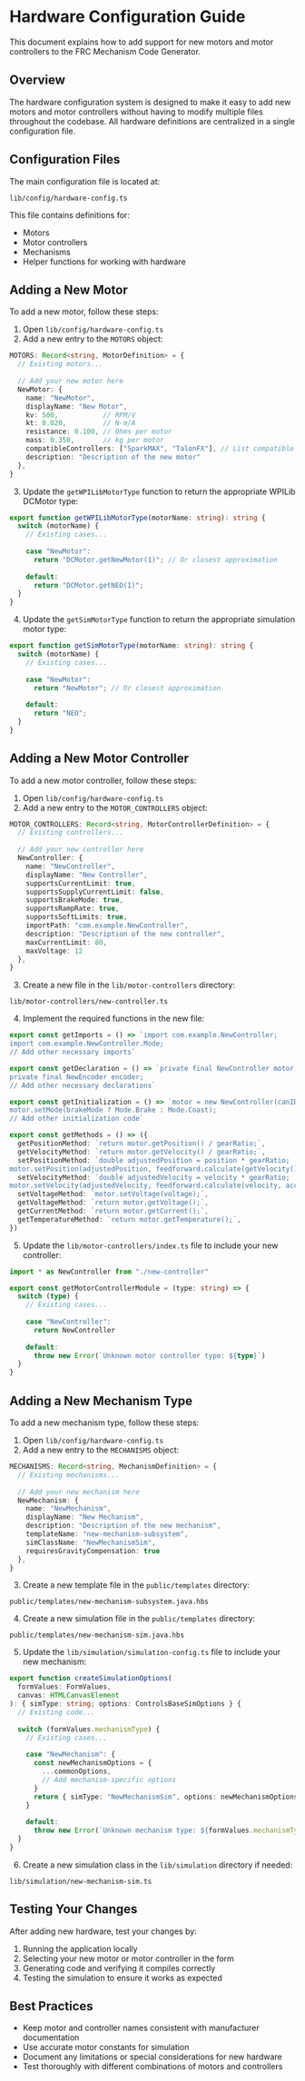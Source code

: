 # Hardware Configuration Guide

This document explains how to add support for new motors and motor controllers to the FRC Mechanism Code Generator.

## Overview

The hardware configuration system is designed to make it easy to add new motors and motor controllers without having to modify multiple files throughout the codebase. All hardware definitions are centralized in a single configuration file.

## Configuration Files

The main configuration file is located at:

```
lib/config/hardware-config.ts
```

This file contains definitions for:
- Motors
- Motor controllers
- Mechanisms
- Helper functions for working with hardware

## Adding a New Motor

To add a new motor, follow these steps:

1. Open `lib/config/hardware-config.ts`
2. Add a new entry to the `MOTORS` object:

```typescript
MOTORS: Record<string, MotorDefinition> = {
  // Existing motors...
  
  // Add your new motor here
  NewMotor: {
    name: "NewMotor",
    displayName: "New Motor",
    kv: 500,           // RPM/V
    kt: 0.020,         // N-m/A
    resistance: 0.100, // Ohms per motor
    mass: 0.350,       // kg per motor
    compatibleControllers: ["SparkMAX", "TalonFX"], // List compatible controllers
    description: "Description of the new motor"
  },
}
```

3. Update the `getWPILibMotorType` function to return the appropriate WPILib DCMotor type:

```typescript
export function getWPILibMotorType(motorName: string): string {
  switch (motorName) {
    // Existing cases...
    
    case "NewMotor":
      return "DCMotor.getNewMotor(1)"; // Or closest approximation
    
    default:
      return "DCMotor.getNEO(1)";
  }
}
```

4. Update the `getSimMotorType` function to return the appropriate simulation motor type:

```typescript
export function getSimMotorType(motorName: string): string {
  switch (motorName) {
    // Existing cases...
    
    case "NewMotor":
      return "NewMotor"; // Or closest approximation
    
    default:
      return "NEO";
  }
}
```

## Adding a New Motor Controller

To add a new motor controller, follow these steps:

1. Open `lib/config/hardware-config.ts`
2. Add a new entry to the `MOTOR_CONTROLLERS` object:

```typescript
MOTOR_CONTROLLERS: Record<string, MotorControllerDefinition> = {
  // Existing controllers...
  
  // Add your new controller here
  NewController: {
    name: "NewController",
    displayName: "New Controller",
    supportsCurrentLimit: true,
    supportsSupplyCurrentLimit: false,
    supportsBrakeMode: true,
    supportsRampRate: true,
    supportsSoftLimits: true,
    importPath: "com.example.NewController",
    description: "Description of the new controller",
    maxCurrentLimit: 80,
    maxVoltage: 12
  },
}
```

3. Create a new file in the `lib/motor-controllers` directory:

```
lib/motor-controllers/new-controller.ts
```

4. Implement the required functions in the new file:

```typescript
export const getImports = () => `import com.example.NewController;
import com.example.NewController.Mode;
// Add other necessary imports`

export const getDeclaration = () => `private final NewController motor;
private final NewEncoder encoder;
// Add other necessary declarations`

export const getInitialization = () => `motor = new NewController(canID);
motor.setMode(brakeMode ? Mode.Brake : Mode.Coast);
// Add other initialization code`

export const getMethods = () => ({
  getPositionMethod: `return motor.getPosition() / gearRatio;`,
  getVelocityMethod: `return motor.getVelocity() / gearRatio;`,
  setPositionMethod: `double adjustedPosition = position * gearRatio;
motor.setPosition(adjustedPosition, feedforward.calculate(getVelocity(), acceleration));`,
  setVelocityMethod: `double adjustedVelocity = velocity * gearRatio;
motor.setVelocity(adjustedVelocity, feedforward.calculate(velocity, acceleration));`,
  setVoltageMethod: `motor.setVoltage(voltage);`,
  getVoltageMethod: `return motor.getVoltage();`,
  getCurrentMethod: `return motor.getCurrent();`,
  getTemperatureMethod: `return motor.getTemperature();`,
})
```

5. Update the `lib/motor-controllers/index.ts` file to include your new controller:

```typescript
import * as NewController from "./new-controller"

export const getMotorControllerModule = (type: string) => {
  switch (type) {
    // Existing cases...
    
    case "NewController":
      return NewController
    
    default:
      throw new Error(`Unknown motor controller type: ${type}`)
  }
}
```

## Adding a New Mechanism Type

To add a new mechanism type, follow these steps:

1. Open `lib/config/hardware-config.ts`
2. Add a new entry to the `MECHANISMS` object:

```typescript
MECHANISMS: Record<string, MechanismDefinition> = {
  // Existing mechanisms...
  
  // Add your new mechanism here
  NewMechanism: {
    name: "NewMechanism",
    displayName: "New Mechanism",
    description: "Description of the new mechanism",
    templateName: "new-mechanism-subsystem",
    simClassName: "NewMechanismSim",
    requiresGravityCompensation: true
  },
}
```

3. Create a new template file in the `public/templates` directory:

```
public/templates/new-mechanism-subsystem.java.hbs
```

4. Create a new simulation file in the `public/templates` directory:

```
public/templates/new-mechanism-sim.java.hbs
```

5. Update the `lib/simulation/simulation-config.ts` file to include your new mechanism:

```typescript
export function createSimulationOptions(
  formValues: FormValues,
  canvas: HTMLCanvasElement
): { simType: string; options: ControlsBaseSimOptions } {
  // Existing code...
  
  switch (formValues.mechanismType) {
    // Existing cases...
    
    case "NewMechanism": {
      const newMechanismOptions = {
        ...commonOptions,
        // Add mechanism-specific options
      }
      return { simType: "NewMechanismSim", options: newMechanismOptions }
    }
    
    default:
      throw new Error(`Unknown mechanism type: ${formValues.mechanismType}`)
  }
}
```

6. Create a new simulation class in the `lib/simulation` directory if needed:

```
lib/simulation/new-mechanism-sim.ts
```

## Testing Your Changes

After adding new hardware, test your changes by:

1. Running the application locally
2. Selecting your new motor or motor controller in the form
3. Generating code and verifying it compiles correctly
4. Testing the simulation to ensure it works as expected

## Best Practices

- Keep motor and controller names consistent with manufacturer documentation
- Use accurate motor constants for simulation
- Document any limitations or special considerations for new hardware
- Test thoroughly with different combinations of motors and controllers
